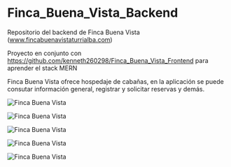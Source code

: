 # Finca_Buena_Vista_Backend

 Repositorio del backend de Finca Buena Vista (www.fincabuenavistaturrialba.com)

 Proyecto en conjunto con https://github.com/kenneth260298/Finca_Buena_Vista_Frontend para aprender el stack MERN

 Finca Buena Vista ofrece hospedaje de cabañas, en la aplicación se puede consutar información general, registrar y solicitar reservas y demás.

![Finca Buena Vista](https://github.com/kenneth260298/Finca_Buena_Vista_Frontend/blob/master/Screenshots/Foto1.JPG)

![Finca Buena Vista](https://github.com/kenneth260298/Finca_Buena_Vista_Frontend/blob/master/Screenshots/Foto2.JPG)

![Finca Buena Vista](https://github.com/kenneth260298/Finca_Buena_Vista_Frontend/blob/master/Screenshots/Foto3.JPG)

![Finca Buena Vista](https://github.com/kenneth260298/Finca_Buena_Vista_Frontend/blob/master/Screenshots/Foto4.JPG)

![Finca Buena Vista](https://github.com/kenneth260298/Finca_Buena_Vista_Frontend/blob/master/Screenshots/Foto5.JPG)
